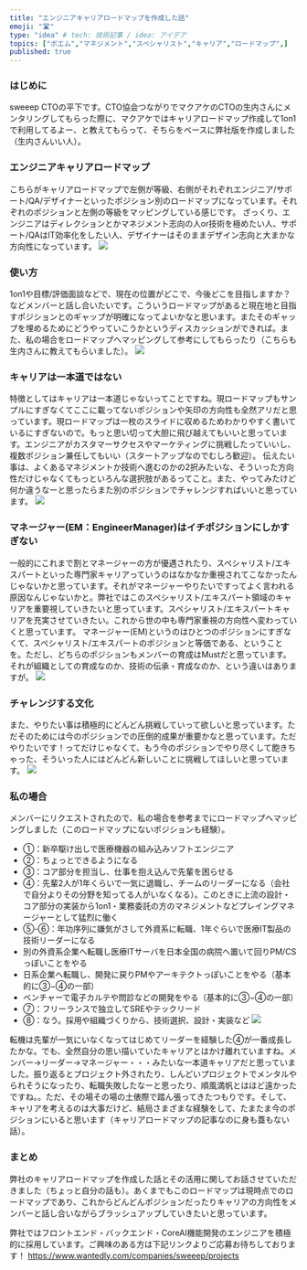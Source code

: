 ```yaml
---
title: "エンジニアキャリアロードマップを作成した話"
emoji: "🛣️"
type: "idea" # tech: 技術記事 / idea: アイデア
topics: ["ポエム","マネジメント","スペシャリスト","キャリア","ロードマップ",]
published: true
---
```


### はじめに
sweeep CTOの平下です。CTO協会つながりでマクアケのCTOの生内さんにメンタリングしてもらった際に、マクアケではキャリアロードマップ作成して1on1で利用してるよー、と教えてもらって、そちらをベースに弊社版を作成しました（生内さんいい人）。

### エンジニアキャリアロードマップ
こちらがキャリアロードマップで左側が等級、右側がそれぞれエンジニア/サポート/QA/デザイナーといったポジション別のロードマップになっています。それぞれのポジションと左側の等級をマッピングしている感じです。
ざっくり、エンジニアはディレクションとかマネジメント志向の人or技術を極めたい人、サポート/QAはIT効率化をしたい人、デザイナーはそのままデザイン志向と大まかな方向性になっています。
![](/images/472c698b00dead/Career.drawio.png)

### 使い方
1on1や目標/評価面談などで、現在の位置がどこで、今後どこを目指しますか？などメンバーと話し合いたいです。こういうロードマップがあると現在地と目指すポジションとのギャップが明確になってよいかなと思います。またそのギャップを埋めるためにどうやっていこうかというディスカッションができれば。また、私の場合をロードマップへマッピングして参考にしてもらったり（こちらも生内さんに教えてもらいました）。
![](/images/472c698b00dead/mendan.png)

### キャリアは一本道ではない
特徴としてはキャリアは一本道じゃないってことですね。現ロードマップもサンプルにすぎなくてここに載ってないポジションや矢印の方向性も全然アリだと思っています。現ロードマップは一枚のスライドに収めるためわかりやすく書いているにすぎないので。もっと思い切って大胆に飛び越えてもいいと思っています。エンジニアがカスタマーサクセスやマーケティングに挑戦したっていいし、複数ポジション兼任してもいい（スタートアップなのでむしろ歓迎）。
伝えたい事は、よくあるマネジメントか技術へ進むのかの2択みたいな、そういった方向性だけじゃなくてもっといろんな選択肢があるってこと。また、やってみたけど何か違うなーと思ったらまた別のポジションでチャレンジすればいいと思っています。
![](/images/472c698b00dead/magari_michi.png)

### マネージャー(EM：EngineerManager)はイチポジションにしかすぎない
一般的にこれまで割とマネージャーの方が優遇されたり、スペシャリスト/エキスパートといった専門家キャリアっていうのはなかなか重視されてこなかったんじゃないかと思っています。それがマネージャーやりたいですってよく言われる原因なんじゃないかと。弊社ではこのスペシャリスト/エキスパート領域のキャリアを重要視していきたいと思っています。スペシャリスト/エキスパートキャリアを充実させていきたい。これから世の中も専門家重視の方向性へ変わっていくと思っています。
マネージャー(EM)というのはひとつのポジションにすぎなくて、スペシャリスト/エキスパートのポジションと等価である、ということを。ただし、どちらのポジションもメンバーの育成はMustだと思っています。それが組織としての育成なのか、技術の伝承・育成なのか、という違いはありますが。
![](/images/472c698b00dead/friends_hagemasu_businessman.png)

### チャレンジする文化
また、やりたい事は積極的にどんどん挑戦していって欲しいと思っています。ただそのためには今のポジションでの圧倒的成果が重要かなと思っています。ただやりたいです！ってだけじゃなくて、もう今のポジションでやり尽くして飽きちゃった、そういった人にはどんどん新しいことに挑戦してほしいと思っています。
![](/images/472c698b00dead/kabe_norikoeru_challenge_woman.png)

### 私の場合
メンバーにリクエストされたので、私の場合を参考までにロードマップへマッピングしました（このロードマップにないポジションも経験）。
* ①：新卒駆け出しで医療機器の組み込みソフトエンジニア
* ②：ちょっとできるようになる
* ③：コア部分を担当し、仕事を抱え込んで先輩を困らせる
* ④：先輩2人が1年くらいで一気に退職し、チームのリーダーになる（会社で自分よりその分野を知ってる人がいなくなる）。このときに上流の設計・コア部分の実装から1on1・業務委託の方のマネジメントなどプレイングマネージャーとして猛烈に働く
* ⑤-⑥：年功序列に嫌気がさして外資系に転職、1年ぐらいで医療IT製品の技術リーダーになる
* 別の外資系企業へ転職し医療ITサーバを日本全国の病院へ置いて回りPM/CSっぽいことをやる
* 日系企業へ転職し、開発に戻りPMやアーキテクトっぽいことをやる（基本的に③−④の一部）
* ベンチャーで電子カルテや問診などの開発をやる（基本的に③−④の一部）
* ⑦：フリーランスで独立してSREやテックリード
* ⑧：なう。採用や組織づくりから、技術選択、設計・実装など
![](/images/472c698b00dead/my-load.png)

転機は先輩が一気にいなくなってはじめてリーダーを経験した④が一番成長したかな。でも、全然自分の思い描いていたキャリアとはかけ離れていますね。メンバー→リーダー→マネージャー・・・みたいな一本道キャリアだと思っていました。振り返るとプロジェクト外されたり、しんどいプロジェクトでメンタルやられそうになったり、転職失敗したなーと思ったり、順風満帆とはほど遠かったですね。。ただ、その場その場の土俵際で踏ん張ってきたつもりです。そして、キャリアを考えるのは大事だけど、結局さまざまな経験をして、たまたま今のポジションにいると思います（キャリアロードマップの記事なのに身も蓋もない話）。

### まとめ
弊社のキャリアロードマップを作成した話とその活用に関してお話させていただきました（ちょっと自分の話も）。あくまでもこのロードマップは現時点でのロードマップであり、これからどんどんポジションだったりキャリアの方向性をメンバーと話し合いながらブラッシュアップしていきたいと思っています。

弊社ではフロントエンド・バックエンド・CoreAI機能開発のエンジニアを積極的に採用しています。ご興味のある方は下記リンクよりご応募お待ちしております！
https://www.wantedly.com/companies/sweeep/projects
